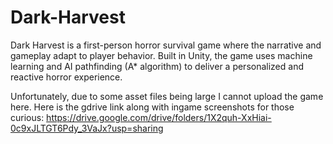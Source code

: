 # Dark-Harvest
Dark Harvest is a first-person horror survival game where the narrative and gameplay adapt to player behavior. Built in Unity, the game uses machine learning and AI pathfinding (A* algorithm) to deliver a personalized and reactive horror experience.

Unfortunately, due to some asset files being large I cannot upload the game here. Here is the gdrive link along with ingame screenshots for those curious: https://drive.google.com/drive/folders/1X2quh-XxHiai-0c9xJLTGT6Pdy_3VaJx?usp=sharing
